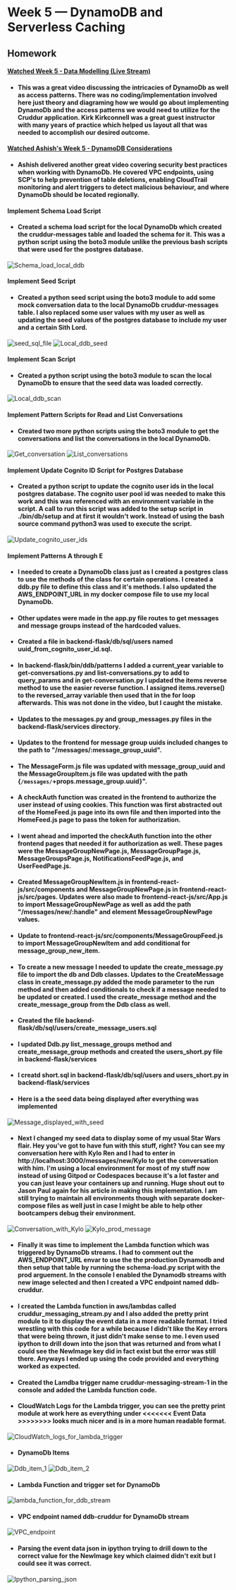 # Week 5 — DynamoDB and Serverless Caching

## Homework

#### [Watched Week 5 - Data Modelling (Live Stream)](https://www.youtube.com/watch?v=5oZHNOaL8Og&list=PLBfufR7vyJJ7k25byhRXJldB5AiwgNnWv&index=50)
* #### This was a great video discussing the intricacies of DynamoDb as well as access patterns. There was no coding/implementation involved here just theory and diagraming how we would go about implementing DynamoDb and the access patterns we would need to utilize for the Cruddur application. Kirk Kirkconnell was a great guest instructor with many years of practice which helped us layout all that was needed to accomplish our desired outcome.

#### [Watched Ashish's Week 5 - DynamoDB Considerations](https://www.youtube.com/watch?v=gFPljPNnK2Q&list=PLBfufR7vyJJ7k25byhRXJldB5AiwgNnWv&index=52)
* #### Ashish delivered another great video covering security best practices when working with DynamoDb. He covered VPC endpoints, using SCP's to help prevention of table deletions, enabling CloudTrail monitoring and alert triggers to detect malicious behaviour, and where DynamoDb should be located regionally.

#### Implement Schema Load Script
* #### Created a schema load script for the local DynamoDb which created the cruddur-messages table and loaded the schema for it. This was a python script using the boto3 module unlike the previous bash scripts that were used for the postgres database.
![Schema_load_local_ddb](assets/week_5/Schema_load_local_ddb.png)

#### Implement Seed Script
* #### Created a python seed script using the boto3 module to add some mock conversation data to the local DynamoDb cruddur-messages table. I also replaced some user values with my user as well as updating the seed values of the postgres database to include my user and a certain Sith Lord.
![seed_sql_file](assets/week_5/Seed_sql_file.png)
![Local_ddb_seed](assets/week_5/Local_ddb_seed.png)

#### Implement Scan Script
* #### Created a python script using the boto3 module to scan the local DynamoDb to ensure that the seed data was loaded correctly.
![Local_ddb_scan](assets/week_5/Local_ddb_scan.png)

#### Implement Pattern Scripts for Read and List Conversations
* #### Created two more python scripts using the boto3 module to get the conversations and list the conversations in the local DynamoDb.
![Get_conversation](assets/week_5/Get_conversation.png)
![List_conversations](assets/week_5/List_conversations.png)

#### Implement Update Cognito ID Script for Postgres Database
* #### Created a python script to update the cognito user ids in the local postgres database. The cognito user pool id was needed to make this work and this was referenced with an environment variable in the script. A call to run this script was added to the setup script in ./bin/db/setup and at first it wouldn't work. Instead of using the bash source command python3 was used to execute the script. 
![Update_cognito_user_ids](assets/week_5/Update_cognito_user_ids.png)

#### Implement Patterns A through E
* #### I needed to create a DynamoDb class just as I created a postgres class to use the methods of the class for certain operations. I created a ddb.py file to define this class and it's methods. I also updated the AWS_ENDPOINT_URL in my docker compose file to use my local DynamoDb.

* #### Other updates were made in the app.py file routes to get messages and message groups instead of the hardcoded values.

* #### Created a file in backend-flask/db/sql/users named uuid_from_cognito_user_id.sql.

* #### In backend-flask/bin/ddb/patterns I added a current_year variable to get-conversations.py and list-conversations.py to add to query_params and in get-conversation.py I updated the items reverse method to use the easier reverse function. I assigned items.reverse() to the reversed_array variable then used that in the for loop afterwards. This was not done in the video, but I caught the mistake.

* #### Updates to the messages.py and group_messages.py files in the backend-flask/services directory.

* #### Updates to the frontend for message group uuids included changes to the path to "/messages/:message_group_uuid".

* #### The MessageForm.js file was updated with message_group_uuid and the MessageGroupItem.js file was updated with the path {`/messages/`+props.message_group.uuid}".

* #### A checkAuth function was created in the frontend to authorize the user instead of using cookies. This function was first abstracted out of the HomeFeed.js page into its own file and then imported into the HomeFeed.js page to pass the token for authorization. 

* #### I went ahead and imported the checkAuth function into the other frontend pages that needed it for authorization as well. These pages were the MessageGroupNewPage.js, MessageGroupPage.js, MessageGroupsPage.js, NotificationsFeedPage.js, and UserFeedPage.js. 

* #### Created MessageGroupNewItem.js in frontend-react-js/src/components and MessageGroupNewPage.js in frontend-react-js/src/pages. Updates were also made to frontend-react-js/src/App.js to import MessageGroupNewPage as well as add the path "/messages/new/:handle" and element MessageGroupNewPage values.

* #### Update to frontend-react-js/src/components/MessageGroupFeed.js to import MessageGroupNewItem and add conditional for message_group_new_item.

* #### To create a new message I needed to update the create_message.py file to import the db and Ddb classes. Updates to the CreateMessage class in create_message.py added the mode parameter to the run method and then added conditionals to check if a message needed to be updated or created. I used the create_message method and the create_message_group from the Ddb class as well.

* #### Created the file backend-flask/db/sql/users/create_message_users.sql

* #### I updated Ddb.py list_message_groups method and create_message_group methods and created the users_short.py file in backend-flask/services

* #### I  creatd short.sql in backend-flask/db/sql/users and users_short.py in backend-flask/services

* #### Here is a the seed data being displayed after everything was implemented
![Message_displayed_with_seed](assets/week_5/Message_displayed_with_seed.png)

* #### Next I changed my seed data to display some of my usual Star Wars flair. Hey you've got to have fun with this stuff, right? You can see my conversation here with Kylo Ren and I had to enter in http://localhost:3000/messages/new/Kylo to get the conversation with him. I'm using a local environment for most of my stuff now instead of using Gitpod or Codespaces because it's a lot faster and you can just leave your containers up and running. Huge shout out to Jason Paul again for his article in making this implementation. I am still trying to maintain all environments though with separate docker-compose files as well just in case I might be able to help other bootcampers debug their environment.
![Conversation_with_Kylo](assets/week_5/Conversation_with_Kylo.png)
![Kylo_prod_message](assets/week_5/Kylo_prod_message.png)

* #### Finally it was time to implement the Lambda function which was triggered by DynamoDb streams. I had to comment out the AWS_ENDPOINT_URL envar to use the the production Dynamodb and then setup that table by running the schema-load.py script with the prod arguement. In the console I enabled the Dynamodb streams with new image selected and then I created a VPC endpoint named ddb-cruddur.

* #### I created the Lambda function in aws/lambdas called cruddur_messaging_stream.py and I also added the pretty print module to it to display the event data in a more readable format. I tried wrestling with this code for a while because I didn't like the Key errors that were being thrown, it just didn't make sense to me. I even used ipython to drill down into the json that was returned and from what I could see the NewImage key did in fact exist but the error was still there. Anyways I ended up using the code provided and everything worked as expected.

* #### Created the Lamdba trigger name cruddur-messaging-stream-1 in the console and added the Lambda function code.

* #### CloudWatch Logs for the Lambda trigger, you can see the pretty print module at work here as everything under <<<<<<< Event Data >>>>>>>> looks much nicer and is in a more human readable format.
![CloudWatch_logs_for_lambda_trigger](assets/week_5/CloudWatch_logs_for_lambda_trigger.png)

* #### DynamoDb Items 
![Ddb_item_1](assets/week_5/Ddb_item_1.png)
![Ddb_item_2](assets/week_5/Ddb_item_2.png)

* #### Lambda Function and trigger set for DynamoDb
![lambda_function_for_ddb_stream](assets/week_5/lambda_function_for_ddb_stream.png)

* #### VPC endpoint named ddb-cruddur for DynamoDb stream
![VPC_endpoint](assets/week_5/VPC_endpoint.png)

* #### Parsing the event data json in ipython trying to drill down to the correct value for the NewImage key which claimed didn't exit but I could see it was correct.
![Ipython_parsing_json](assets/week_5/Ipython_parsing_json.png)
